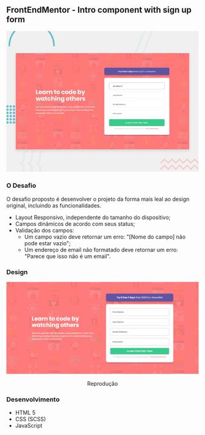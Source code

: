 ## FrontEndMentor - Intro component with sign up form

![](./design/desktop-preview.jpg)

### O Desafio
O desafio proposto é desenvolver o projeto da forma mais leal ao design original, incluindo as funcionalidades.

- Layout Responsivo, independente do tamanho do dispositivo;
- Campos dinâmicos de acordo com seus status;
- Validação dos campos:
  - Um campo vazio deve retornar um erro: "[Nome do campo] não pode estar vazio";
  - Um endereço de email não formatado deve retornar um erro: "Parece que isso não é um email".

### Design

<p>
  <img src="https://github.com/LucasVollmann/FrontEndMentor-Challenges/blob/main/newbie/intro-component-with-signup-form/design/final-design.jpg" />
  <p align="center">Reprodução</p>
</p>

### Desenvolvimento

- HTML 5
- CSS (SCSS)
- JavaScript
